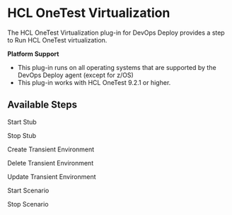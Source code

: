 
# HCL OneTest Virtualization

The HCL OneTest Virtualization plug-in for DevOps Deploy provides a step to Run HCL OneTest virtualization.

**Platform Support**
* This plug-in runs on all operating systems that are supported by the DevOps Deploy agent (except for z/OS)
* This plug-in works with HCL OneTest 9.2.1 or higher.


## Available Steps

Start Stub

Stop Stub

Create Transient Environment

Delete Transient Environment

Update Transient Environment

Start Scenario

Stop Scenario


